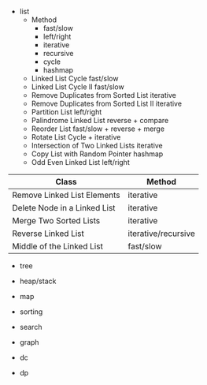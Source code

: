 * list
  * Method
    * fast/slow
    * left/right
    * iterative
    * recursive
    * cycle
    * hashmap
  * Linked List Cycle                       fast/slow
  * Linked List Cycle II                    fast/slow
  * Remove Duplicates from Sorted List      iterative
  * Remove Duplicates from Sorted List II   iterative
  * Partition List                          left/right
  * Palindrome Linked List                  reverse + compare
  * Reorder List                            fast/slow + reverse + merge
  * Rotate List                             Cycle + iterative
  * Intersection of Two Linked Lists        iterative
  * Copy List with Random Pointer           hashmap
  * Odd Even Linked List                    left/right

|  Class | Method |
|  ----  | ----  |
| Remove Linked List Elements               | iterative |
| Delete Node in a Linked List              | iterative |
| Merge Two Sorted Lists                    | iterative |
| Reverse Linked List                       | iterative/recursive |
| Middle of the Linked List                 | fast/slow |

* tree


* heap/stack

* map

* sorting

* search

* graph

* dc

* dp